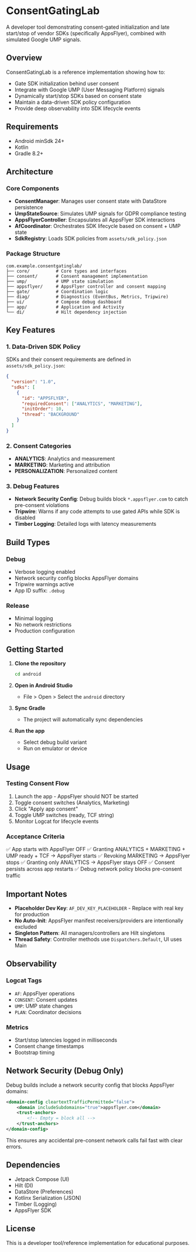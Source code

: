 # ConsentGatingLab

A developer tool demonstrating consent-gated initialization and late start/stop of vendor SDKs (specifically AppsFlyer), combined with simulated Google UMP signals.

## Overview

ConsentGatingLab is a reference implementation showing how to:
- Gate SDK initialization behind user consent
- Integrate with Google UMP (User Messaging Platform) signals
- Dynamically start/stop SDKs based on consent state
- Maintain a data-driven SDK policy configuration
- Provide deep observability into SDK lifecycle events

## Requirements

- Android minSdk 24+
- Kotlin
- Gradle 8.2+

## Architecture

### Core Components

- **ConsentManager**: Manages user consent state with DataStore persistence
- **UmpStateSource**: Simulates UMP signals for GDPR compliance testing
- **AppsFlyerController**: Encapsulates all AppsFlyer SDK interactions
- **AfCoordinator**: Orchestrates SDK lifecycle based on consent + UMP state
- **SdkRegistry**: Loads SDK policies from `assets/sdk_policy.json`

### Package Structure

```
com.example.consentgatinglab/
├── core/          # Core types and interfaces
├── consent/       # Consent management implementation
├── ump/           # UMP state simulation
├── appsflyer/     # AppsFlyer controller and consent mapping
├── gate/          # Coordination logic
├── diag/          # Diagnostics (EventBus, Metrics, Tripwire)
├── ui/            # Compose debug dashboard
├── app/           # Application and Activity
└── di/            # Hilt dependency injection
```

## Key Features

### 1. Data-Driven SDK Policy

SDKs and their consent requirements are defined in `assets/sdk_policy.json`:

```json
{
  "version": "1.0",
  "sdks": [
    {
      "id": "APPSFLYER",
      "requiredConsent": ["ANALYTICS", "MARKETING"],
      "initOrder": 10,
      "thread": "BACKGROUND"
    }
  ]
}
```

### 2. Consent Categories

- **ANALYTICS**: Analytics and measurement
- **MARKETING**: Marketing and attribution
- **PERSONALIZATION**: Personalized content

### 3. Debug Features

- **Network Security Config**: Debug builds block `*.appsflyer.com` to catch pre-consent violations
- **Tripwire**: Warns if any code attempts to use gated APIs while SDK is disabled
- **Timber Logging**: Detailed logs with latency measurements

## Build Types

### Debug
- Verbose logging enabled
- Network security config blocks AppsFlyer domains
- Tripwire warnings active
- App ID suffix: `.debug`

### Release
- Minimal logging
- No network restrictions
- Production configuration

## Getting Started

1. **Clone the repository**
   ```bash
   cd android
   ```

2. **Open in Android Studio**
   - File > Open > Select the `android` directory

3. **Sync Gradle**
   - The project will automatically sync dependencies

4. **Run the app**
   - Select debug build variant
   - Run on emulator or device

## Usage

### Testing Consent Flow

1. Launch the app - AppsFlyer should NOT be started
2. Toggle consent switches (Analytics, Marketing)
3. Click "Apply app consent"
4. Toggle UMP switches (ready, TCF string)
5. Monitor Logcat for lifecycle events

### Acceptance Criteria

✅ App starts with AppsFlyer OFF
✅ Granting ANALYTICS + MARKETING + UMP ready + TCF → AppsFlyer starts
✅ Revoking MARKETING → AppsFlyer stops
✅ Granting only ANALYTICS → AppsFlyer stays OFF
✅ Consent persists across app restarts
✅ Debug network policy blocks pre-consent traffic

## Important Notes

- **Placeholder Dev Key**: `AF_DEV_KEY_PLACEHOLDER` - Replace with real key for production
- **No Auto-Init**: AppsFlyer manifest receivers/providers are intentionally excluded
- **Singleton Pattern**: All managers/controllers are Hilt singletons
- **Thread Safety**: Controller methods use `Dispatchers.Default`, UI uses Main

## Observability

### Logcat Tags
- `AF`: AppsFlyer operations
- `CONSENT`: Consent updates
- `UMP`: UMP state changes
- `PLAN`: Coordinator decisions

### Metrics
- Start/stop latencies logged in milliseconds
- Consent change timestamps
- Bootstrap timing

## Network Security (Debug Only)

Debug builds include a network security config that blocks AppsFlyer domains:

```xml
<domain-config cleartextTrafficPermitted="false">
    <domain includeSubdomains="true">appsflyer.com</domain>
    <trust-anchors>
        <!-- Empty = block all -->
    </trust-anchors>
</domain-config>
```

This ensures any accidental pre-consent network calls fail fast with clear errors.

## Dependencies

- Jetpack Compose (UI)
- Hilt (DI)
- DataStore (Preferences)
- Kotlinx Serialization (JSON)
- Timber (Logging)
- AppsFlyer SDK

## License

This is a developer tool/reference implementation for educational purposes.
